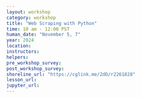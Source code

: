 ```yaml
---
layout: workshop
category: workshop
title: "Web Scraping with Python"
time: 10 am - 12:00 PST
human_date: "November 5, 7"
year: 2024
location:
instructors:
helpers:
pre_workshop_survey:
post_workshop_survey:
shoreline_url: "https://cglink.me/2dD/r2261828"
lesson_url: 
jupyter_url:
---
```

